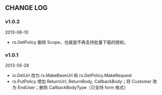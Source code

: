 ## CHANGE LOG

### v1.0.2

2013-06-10

- rs.GetPolicy 删除 Scope，也就是不再支持批量下载的授权。


### v1.0.1

2013-05-28

- io.GetUrl 改为 rs.MakeBaseUrl 和 rs.GetPolicy.MakeRequest
- rs.PutPolicy 增加 ReturnUrl, ReturnBody, CallbackBody；将 Customer 改为 EndUser；删除 CallbackBodyType（只支持 form 格式）

